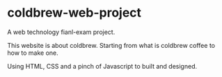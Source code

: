 # coldbrew-web-project
A web technology fianl-exam project.

This website is about coldbrew. Starting from what is coldbrew coffee to how to make one.

Using HTML, CSS and a pinch of Javascript to built and designed.
